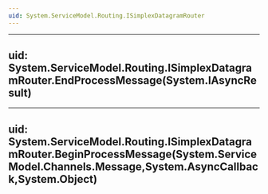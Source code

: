 ```yaml
---
uid: System.ServiceModel.Routing.ISimplexDatagramRouter
---
```


---
uid: System.ServiceModel.Routing.ISimplexDatagramRouter.EndProcessMessage(System.IAsyncResult)
---

---
uid: System.ServiceModel.Routing.ISimplexDatagramRouter.BeginProcessMessage(System.ServiceModel.Channels.Message,System.AsyncCallback,System.Object)
---
